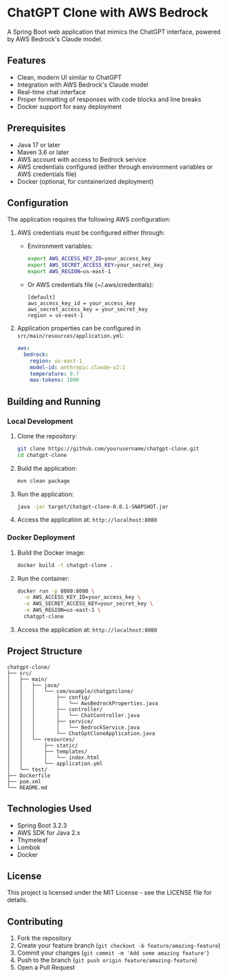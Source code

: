# ChatGPT Clone with AWS Bedrock

A Spring Boot web application that mimics the ChatGPT interface, powered by AWS Bedrock's Claude model.

## Features

- Clean, modern UI similar to ChatGPT
- Integration with AWS Bedrock's Claude model
- Real-time chat interface
- Proper formatting of responses with code blocks and line breaks
- Docker support for easy deployment

## Prerequisites

- Java 17 or later
- Maven 3.6 or later
- AWS account with access to Bedrock service
- AWS credentials configured (either through environment variables or AWS credentials file)
- Docker (optional, for containerized deployment)

## Configuration

The application requires the following AWS configuration:

1. AWS credentials must be configured either through:
   - Environment variables:
     ```bash
     export AWS_ACCESS_KEY_ID=your_access_key
     export AWS_SECRET_ACCESS_KEY=your_secret_key
     export AWS_REGION=us-east-1
     ```
   - Or AWS credentials file (~/.aws/credentials):
     ```
     [default]
     aws_access_key_id = your_access_key
     aws_secret_access_key = your_secret_key
     region = us-east-1
     ```

2. Application properties can be configured in `src/main/resources/application.yml`:
   ```yaml
   aws:
     bedrock:
       region: us-east-1
       model-id: anthropic.claude-v2:1
       temperature: 0.7
       max-tokens: 1000
   ```

## Building and Running

### Local Development

1. Clone the repository:
   ```bash
   git clone https://github.com/yourusername/chatgpt-clone.git
   cd chatgpt-clone
   ```

2. Build the application:
   ```bash
   mvn clean package
   ```

3. Run the application:
   ```bash
   java -jar target/chatgpt-clone-0.0.1-SNAPSHOT.jar
   ```

4. Access the application at: `http://localhost:8080`

### Docker Deployment

1. Build the Docker image:
   ```bash
   docker build -t chatgpt-clone .
   ```

2. Run the container:
   ```bash
   docker run -p 8080:8080 \
     -e AWS_ACCESS_KEY_ID=your_access_key \
     -e AWS_SECRET_ACCESS_KEY=your_secret_key \
     -e AWS_REGION=us-east-1 \
     chatgpt-clone
   ```

3. Access the application at: `http://localhost:8080`

## Project Structure

```
chatgpt-clone/
├── src/
│   ├── main/
│   │   ├── java/
│   │   │   └── com/example/chatgptclone/
│   │   │       ├── config/
│   │   │       │   └── AwsBedrockProperties.java
│   │   │       ├── controller/
│   │   │       │   └── ChatController.java
│   │   │       ├── service/
│   │   │       │   └── BedrockService.java
│   │   │       └── ChatGptCloneApplication.java
│   │   └── resources/
│   │       ├── static/
│   │       ├── templates/
│   │       │   └── index.html
│   │       └── application.yml
│   └── test/
├── Dockerfile
├── pom.xml
└── README.md
```

## Technologies Used

- Spring Boot 3.2.3
- AWS SDK for Java 2.x
- Thymeleaf
- Lombok
- Docker

## License

This project is licensed under the MIT License - see the LICENSE file for details.

## Contributing

1. Fork the repository
2. Create your feature branch (`git checkout -b feature/amazing-feature`)
3. Commit your changes (`git commit -m 'Add some amazing feature'`)
4. Push to the branch (`git push origin feature/amazing-feature`)
5. Open a Pull Request 